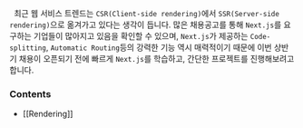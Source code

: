 
&nbsp;&nbsp;최근 웹 서비스 트렌드는 `CSR(Client-side rendering)`에서 `SSR(Server-side rendering)`으로 옮겨가고 있다는 생각이 듭니다. 많은 채용공고를 통해 `Next.js`를 요구하는 기업들이 많아지고 있음을 확인할 수 있으며, `Next.js`가 제공하는 `Code-splitting`, `Automatic Routing`등의 강력한 기능 역시 매력적이기 때문에 이번 상반기 채용이 오픈되기 전에 빠르게 `Next.js`를 학습하고, 간단한 프로젝트를 진행해보려고 합니다.

### Contents
- [[Rendering]]